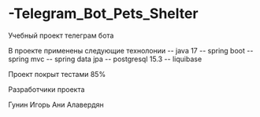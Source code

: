 # -Telegram_Bot_Pets_Shelter
Учебный проект телеграм бота



В проекте применены следующие технолонии
-- java 17
-- spring boot
-- spring mvc
-- spring data jpa
-- postgresql 15.3
-- liquibase

Проект покрыт тестами 85%

Разработчики проекта

Гунин Игорь
Ани Алавердян
